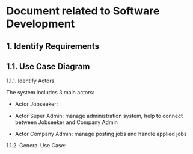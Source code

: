 Document related to Software Development
========================================
**1. Identify Requirements**
----------------------------
**1.1. Use Case Diagram**
 ---------------------------
1.1.1. Identify Actors <br>

The system includes 3 main actors:<br>

- Actor Jobseeker:

- Actor Super Admin: manage administration system, help to connect between Jobseeker and Company Admin

- Actor Company Admin: manage posting jobs and handle applied jobs <br>

1.1.2. General Use Case:



